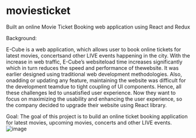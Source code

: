 # moviesticket
Built an online Movie Ticket Booking web application using React and Redux

Background: 

E-Cube is a web application, which allows user to book online tickets for latest movies, concertsand other LIVE events happening in the city. With the increase in web traffic, E-Cube’s websiteload time increases significantly which in turn reduces the speed and performance of thewebsite. It was earlier designed using traditional web development methodologies. Also, onadding or updating any feature, maintaining the website was difficult for the development teamdue to tight coupling of UI components. Hence, all these challenges led to unsatisfied user experience. Now they want to focus on maximizing the usability and enhancing the user experience, so the company decided to upgrade their website using React library. 

Goal: 
The goal of this project is to build an online ticket booking application for latest movies, upcoming movies, concerts and other LIVE events.
![image](https://github.com/Chrisbhairsdayibor/moviesticket/assets/127002088/606132e9-007a-46a1-a4b1-8fdb71a02071)
